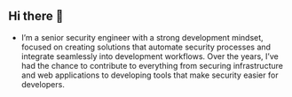 ## Hi there 👋

- I’m a senior security engineer with a strong development mindset, focused on creating solutions that automate security processes and integrate seamlessly into development workflows. Over the years, I’ve had the chance to contribute to everything from securing infrastructure and web applications to developing tools that make security easier for developers.

<!--
**y-mehta/y-mehta** is a ✨ _special_ ✨ repository because its `README.md` (this file) appears on your GitHub profile.

Here are some ideas to get you started:

- 🔭 I’m currently working on ...
- 🌱 I’m currently learning ...
- 👯 I’m looking to collaborate on ...
- 🤔 I’m looking for help with ...
- 💬 Ask me about ...
- 📫 How to reach me: ...
- 😄 Pronouns: ...
- ⚡ Fun fact: ...
-->
